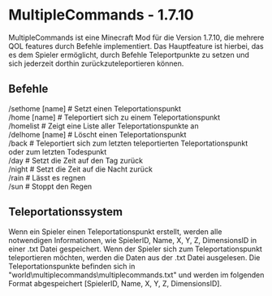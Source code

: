 # MultipleCommands - 1.7.10
MultipleCommands ist eine Minecraft Mod für die Version 1.7.10,
die mehrere QOL features durch Befehle implementiert. Das
Hauptfeature ist hierbei, das es dem Spieler ermöglicht, 
durch Befehle Teleportpunkte zu setzen und sich jederzeit dorthin zurückzuteleportieren können.
  
  
## Befehle
/sethome [name]   # Setzt einen Teleportationspunkt  
/home [name]      # Teleportiert sich zu einem Teleportationspunkt  
/homelist         # Zeigt eine Liste aller Teleportationspunkte an  
/delhome [name]   # Löscht einen Teleportationspunkt  
/back             # Teleportiert sich zum letzten teleportierten Teleportationspunkt oder zum letzten Todespunkt  
/day              # Setzt die Zeit auf den Tag zurück  
/night            # Setzt die Zeit auf die Nacht zurück  
/rain             # Lässt es regnen  
/sun              # Stoppt den Regen  
  
  
## Teleportationssystem
Wenn ein Spieler einen Teleportationspunkt erstellt, 
werden alle notwendigen Informationen, wie  SpielerID, Name, X, Y, Z, DimensionsID
in einer .txt Datei gespeichert. Wenn der Spieler sich zum Teleportationspunkt
teleportieren möchten, werden die Daten aus der .txt Datei ausgelesen.
Die Teleportationspunkte befinden sich in "world\multiplecommands\multiplecommands.txt"
und werden im folgenden Format abgespeichert [SpielerID, Name, X, Y, Z, DimensionsID].
